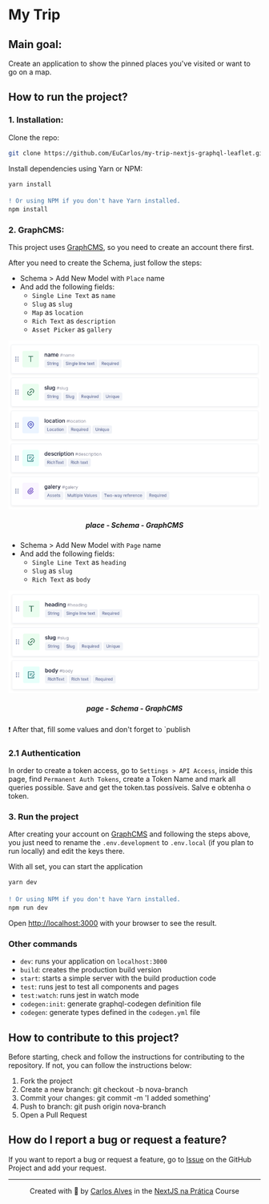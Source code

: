 # My Trip

## Main goal:
Create an application to show the pinned places you've visited or want to go on a map.
## How to run the project?
### 1. Installation:

Clone the repo:
```bash
git clone https://github.com/EuCarlos/my-trip-nextjs-graphql-leaflet.git && cd my-trip-nextjs-graphql-leaflet
```

Install dependencies using Yarn or NPM:

```diff
yarn install

! Or using NPM if you don't have Yarn installed.
npm install
```

### 2. GraphCMS:

This project uses [GraphCMS](https://graphcms.com/), so you need to create an account there first.

After you need to create the Schema, just follow the steps:

- Schema > Add New Model with `Place` name
- And add the following fields:
  - `Single Line Text` as `name`
  - `Slug` as `slug`
  - `Map` as `location`
  - `Rich Text` as `description`
  - `Asset Picker` as `gallery`

<p align="center">
  <img src="./docs/assets/place-schema.png" alt="Screenshot of the Place Schema model indicating that it should contain the fields names, slug, location, description and gallery"/><br>

  <h5 align="center"><strong>place</strong> - Schema - GraphCMS</h5>
</p>

- Schema > Add New Model with `Page` name
- And add the following fields:
  - `Single Line Text` as `heading`
  - `Slug` as `slug`
  - `Rich Text` as `body`

<p align="center">
  <img src="./docs/assets/page-schema.png" alt="Screenshot of the Page Schema template indicating that it should contain heading, slug and body fields"/><br>

  <h5 align="center"><strong>page</strong> - Schema - GraphCMS</h5>
</p>

❗ After that, fill some values and don't forget to `publish

### 2.1 Authentication

In order to create a token access, go to `Settings > API Access`, inside this page, find `Permanent Auth Tokens`,
create a Token Name and mark all queries possible. Save and get the token.tas possíveis. Salve e obtenha o token.

### 3. Run the project

After creating your account on [GraphCMS](https://graphcms.com/) and following the steps above, you just need to rename
the `.env.development` to `.env.local` (if you plan to run locally) and edit the keys there.

With all set, you can start the application

```diff
yarn dev

! Or using NPM if you don't have Yarn installed.
npm run dev
```

Open [http://localhost:3000](http://localhost:3000) with your browser to see the result.

### Other commands

- `dev`: runs your application on `localhost:3000`
- `build`: creates the production build version
- `start`: starts a simple server with the build production code
- `test`: runs jest to test all components and pages
- `test:watch`: runs jest in watch mode
- `codegen:init`: generate graphql-codegen definition file
- `codegen`: generate types defined in the `codegen.yml` file

## How to contribute to this project?
Before starting, check and follow the instructions for contributing to the repository. If not, you can follow the instructions below:

1. Fork the project
2. Create a new branch: git checkout -b nova-branch
3. Commit your changes: git commit -m 'I added something'
4. Push to branch: git push origin nova-branch
5. Open a Pull Request


## How do I report a bug or request a feature?
If you want to report a bug or request a feature, go to [Issue](https://github.com/eucarlos/my-trip-nextjs-graphql-leaflet/issues) on the GitHub Project and add your request.

___

<p align="center">
Created with 💜 by <a href="https://github.com/eucarlos/">Carlos Alves</a> in the <a href="https://www.udemy.com/course/aprenda-nextjs-na-pratica/">NextJS na Prática</a> Course
</p>
